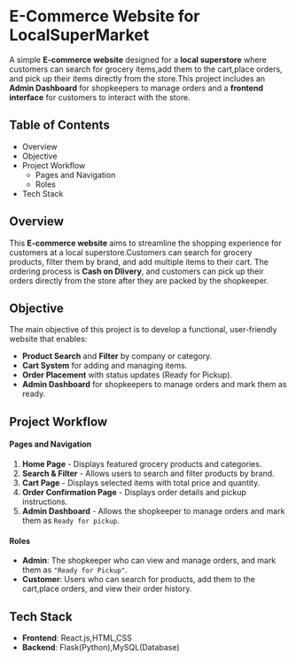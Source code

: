 # E-Commerce Website for LocalSuperMarket
A simple **E-commerce website** designed for a **local superstore** where customers can search for grocery items,add them to the cart,place orders, and pick up their items directly from the store.This project includes an **Admin Dashboard** for shopkeepers to manage orders and a **frontend interface** for customers to interact with the store.
## Table of Contents
- Overview
- Objective
- Project Workflow
    - Pages and Navigation
    - Roles
- Tech Stack
## Overview
This **E-commerce website** aims to streamline the shopping experience for customers at a local superstore.Customers can search for grocery products, filter them by brand, and add multiple items to their cart. The ordering process is **Cash on Dlivery**, and customers can pick up their orders directly from the store after they are packed by the shopkeeper.
## Objective
The main objective of this project is to develop a functional, user-friendly website that enables:
-  **Product Search** and **Filter** by company or category.
-  **Cart System** for adding and managing items.
-  **Order Placement** with status updates (Ready for Pickup).
-  **Admin Dashboard** for shopkeepers to manage orders and mark them as ready.

## Project Workflow
#### Pages and Navigation
1. **Home Page** - Displays featured grocery products and categories.
2. **Search & Filter** - Allows users to search and filter products by brand.
3. **Cart Page** - Displays selected items with total price and quantity.
4. **Order Confirmation Page** - Displays order details and pickup instructions.
5. **Admin Dashboard** - Allows the shopkeeper to manage orders and mark them as ```Ready for pickup```.
#### Roles
- **Admin**: The shopkeeper who can view and manage orders, and mark them as ```"Ready for Pickup"```.
- **Customer**: Users who can search for products, add them to the cart,place orders, and view their order history.
## Tech Stack
- **Frontend**: React.js,HTML,CSS
- **Backend**: Flask(Python),MySQL(Database)
   
